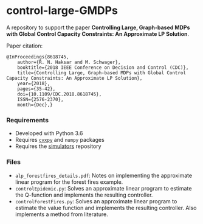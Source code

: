 # control-large-GMDPs

A repository to support the paper **Controlling Large, Graph-based MDPs with Global Control Capacity Constraints: An Approximate LP Solution**.

Paper citation:
```
@InProceedings{8618745, 
    author={R. N. Haksar and M. Schwager}, 
    booktitle={2018 IEEE Conference on Decision and Control (CDC)}, 
    title={Controlling Large, Graph-based MDPs with Global Control Capacity Constraints: An Approximate LP Solution}, 
    year={2018}, 
    pages={35-42}, 
    doi={10.1109/CDC.2018.8618745}, 
    ISSN={2576-2370}, 
    month={Dec},}
```

### Requirements
- Developed with Python 3.6
- Requires [`cvxpy`](https://www.cvxpy.org/) and `numpy` packages
- Requires the [simulators](https://github.com/rhaksar/simulators) repository 

### Files
- `alp_forestfires_details.pdf`: Notes on implementing the approximate linear program for the forest fires example. 
- `controlEpidemic.py`: Solves an approximate linear program to estimate the Q-function and implements the resulting controller.
- `controlForestFires.py`: Solves an approximate linear program to estimate the value function and implements the resulting controller. Also implements a method from literature. 

